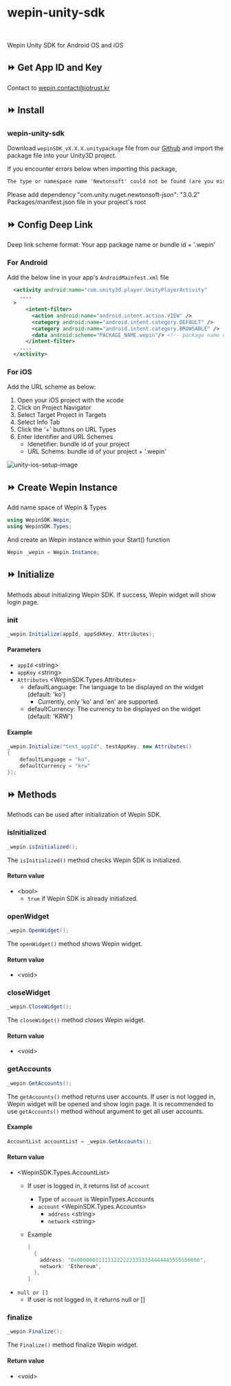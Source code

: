 # wepin-unity-sdk

<br />

Wepin Unity SDK for Android OS and iOS

## ⏩ Get App ID and Key

Contact to wepin.contact@iotrust.kr

## ⏩ Install

### wepin-unity-sdk

Download `wepinSDK_vX.X.X.unitypackage` file from our [Github](https://github.com/WepinWallet/wepin-unity-sdk.git) and import the package file into your Unity3D project.

If you encounter errors below when importing this package, 

```xml
The type or namespace name 'Newtonsoft' could not be found (are you missing a using directive or an assembly reference?)
```

Please add dependency "com.unity.nuget.newtonsoft-json": "3.0.2" Packages/manifest.json file in your project's root

## ⏩ Config Deep Link

Deep link scheme format: Your app package name or bundle id + '.wepin'

### For Android

Add the below line in your app's `AndroidMainfest.xml` file

```xml
  <activity android:name="com.unity3d.player.UnityPlayerActivity"
    ....
  >
      <intent-filter>
        <action android:name="android.intent.action.VIEW" />
        <category android:name="android.intent.category.DEFAULT" />
        <category android:name="android.intent.category.BROWSABLE" />
        <data android:scheme="PACKAGE_NAME.wepin"/> <!-- package name of your android app + '.wepin' -->
      </intent-filter>            
    ....
  </activity>
```

### For iOS

Add the URL scheme as below:

1. Open your iOS project with the xcode
2. Click on Project Navigator
3. Select Target Project in Targets
4. Select Info Tab
5. Click the '+' buttons on URL Types
6. Enter Identifier and URL Schemes
   - Idenetifier: bundle id of your project
   - URL Schems: bundle id of your project + '.wepin'

![unity-ios-setup-image](https://github.com/IotrustGitHub/wepin-unity-sdk/assets/43332708/ba1ddc58-1b51-4253-b5e7-22741717fa9d)


## ⏩ Create Wepin Instance

Add name space of Wepin & Types

```c#
using WepinSDK.Wepin;
using WepinSDK.Types;
```

And create an Wepin instance within your Start() function

```c#
Wepin _wepin = Wepin.Instance;
```

## ⏩ Initialize

Methods about initializing Wepin SDK. If success, Wepin widget will show login page.

### init

```c#
_wepin.Initialize(appId, appSdkKey, Attributes);
```
#### Parameters

- `appId` \<string>
- `appKey` \<string>
- `Attributes` \<WepinSDK.Types.Attributes>
  - defaultLanguage: The language to be displayed on the widget (default: 'ko')
    - Currently, only 'ko' and 'en' are supported.
  - defaultCurrency: The currency to be displayed on the widget (default: 'KRW')

#### Example

```c#
_wepin.Initialize("test_appId", testAppKey, new Attributes()
{
    defaultLanguage = "ko",
    defaultCurrency = "krw"
});
```
## ⏩ Methods

Methods can be used after initialization of Wepin SDK.

### isInitialized

```c#
_wepin.isInitialized();
```

The `isInitialized()` method checks Wepin SDK is initialized.

#### Return value

- \<bool>
  - `true` if Wepin SDK is already initialized.


### openWidget

```c#
_wepin.OpenWidget();
```

The `openWidget()` method shows Wepin widget. 

#### Return value

- \<void>

### closeWidget

```c#
_wepin.CloseWidget();
```

The `closeWidget()` method closes Wepin widget.

#### Return value

- \<void>

### getAccounts

```c#
_wepin.GetAccounts();
```

The `getAccounts()` method returns user accounts. If user is not logged in, Wepin widget will be opened and show login page. It is recommended to use `getAccounts()` method without argument to get all user accounts.

#### Example

```c#
AccountList accountList = _wepin.GetAccounts();
```

#### Return value

- <WepinSDK.Types.AccountList>
  - If user is logged in, it returns list of `account`
    - Type of `account` is WepinTypes.Accounts
    - `account` \<WepinSDK.Types.Accounts>
      - `address` \<string>
      - `network` \<string>

  - Example
    ```c#
    [
      {
        address: '0x0000001111112222223333334444445555556666',
        network: 'Ethereum',
      },
    ]
    ```
- `null or []`
  - If user is not logged in, it returns null or []

### finalize

```c#
_wepin.Finalize();
```

The `Finalize()` method finalize Wepin widget.

#### Return value

- \<void>
